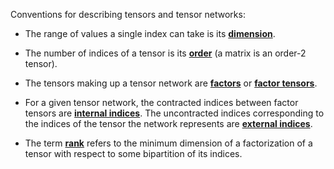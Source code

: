 
Conventions for describing tensors and tensor networks:

- The range of values a single index can take is its <b><u>dimension</u></b>.

- The number of indices of a tensor is its <b><u>order</u></b> (a matrix is an order-2 tensor).

- The tensors making up a tensor network are <b><u>factors</u></b> or <b><u>factor tensors</u></b>.

- For a given tensor network, the contracted indices between factor tensors
  are <b><u>internal indices</u></b>. The uncontracted indices corresponding to the indices
  of the tensor the network represents are <b><u>external indices</u></b>.

- The term <b><u>rank</u></b> refers to the minimum dimension of a factorization of a tensor
  with respect to some bipartition of its indices. 
